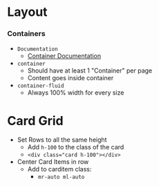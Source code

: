 # Layout

### Containers

- `Documentation`
  - [Container Documentation](https://getbootstrap.com/docs/5.0/layout/containers/)
- `container`
  - Should have at least 1 "Container" per page
  - Content goes inside container 
- `container-fluid`
  - Always 100% width for every size

# Card Grid

- Set Rows to all the same height
  - Add `h-100` to the class of the card
  - `<div class="card h-100"></div>`
- Center Card Items in row
  - Add to carditem class:
    - `mr-auto ml-auto`